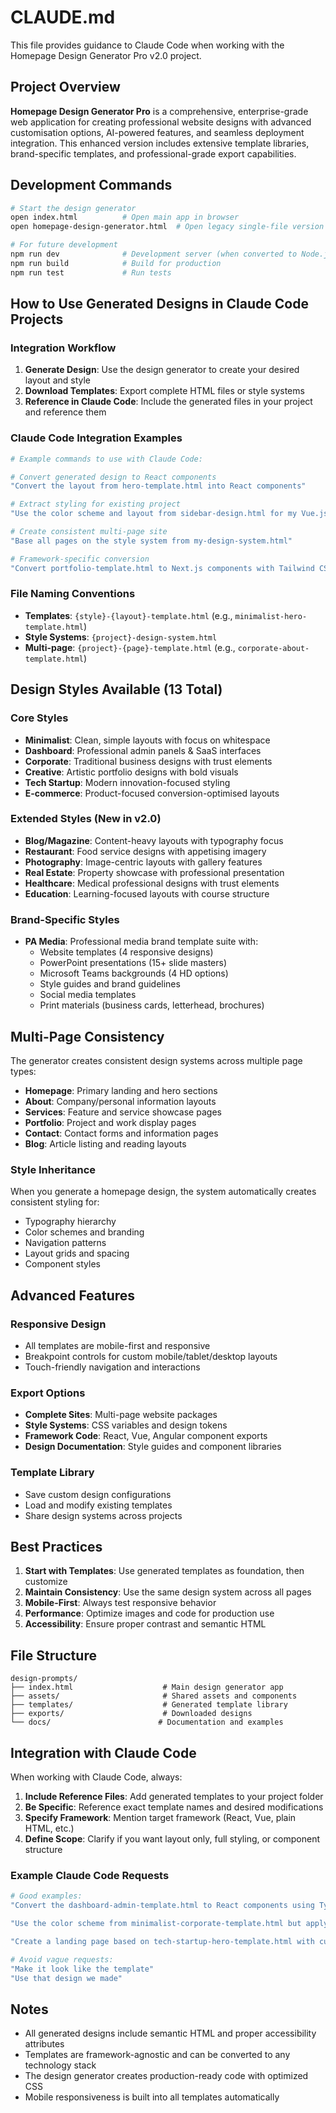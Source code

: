 # CLAUDE.md

This file provides guidance to Claude Code when working with the Homepage Design Generator Pro v2.0 project.

## Project Overview

**Homepage Design Generator Pro** is a comprehensive, enterprise-grade web application for creating professional website designs with advanced customisation options, AI-powered features, and seamless deployment integration. This enhanced version includes extensive template libraries, brand-specific templates, and professional-grade export capabilities.

## Development Commands

```bash
# Start the design generator
open index.html          # Open main app in browser
open homepage-design-generator.html  # Open legacy single-file version

# For future development
npm run dev              # Development server (when converted to Node.js app)
npm run build            # Build for production
npm run test             # Run tests
```

## How to Use Generated Designs in Claude Code Projects

### Integration Workflow

1. **Generate Design**: Use the design generator to create your desired layout and style
2. **Download Templates**: Export complete HTML files or style systems
3. **Reference in Claude Code**: Include the generated files in your project and reference them

### Claude Code Integration Examples

```bash
# Example commands to use with Claude Code:

# Convert generated design to React components
"Convert the layout from hero-template.html into React components"

# Extract styling for existing project
"Use the color scheme and layout from sidebar-design.html for my Vue.js app"

# Create consistent multi-page site
"Base all pages on the style system from my-design-system.html"

# Framework-specific conversion
"Convert portfolio-template.html to Next.js components with Tailwind CSS"
```

### File Naming Conventions

- **Templates**: `{style}-{layout}-template.html` (e.g., `minimalist-hero-template.html`)
- **Style Systems**: `{project}-design-system.html` 
- **Multi-page**: `{project}-{page}-template.html` (e.g., `corporate-about-template.html`)

## Design Styles Available (13 Total)

### Core Styles
- **Minimalist**: Clean, simple layouts with focus on whitespace
- **Dashboard**: Professional admin panels & SaaS interfaces
- **Corporate**: Traditional business designs with trust elements
- **Creative**: Artistic portfolio designs with bold visuals
- **Tech Startup**: Modern innovation-focused styling
- **E-commerce**: Product-focused conversion-optimised layouts

### Extended Styles (New in v2.0)
- **Blog/Magazine**: Content-heavy layouts with typography focus
- **Restaurant**: Food service designs with appetising imagery
- **Photography**: Image-centric layouts with gallery features
- **Real Estate**: Property showcase with professional presentation
- **Healthcare**: Medical professional designs with trust elements
- **Education**: Learning-focused layouts with course structure

### Brand-Specific Styles
- **PA Media**: Professional media brand template suite with:
  - Website templates (4 responsive designs)
  - PowerPoint presentations (15+ slide masters)
  - Microsoft Teams backgrounds (4 HD options)
  - Style guides and brand guidelines
  - Social media templates
  - Print materials (business cards, letterhead, brochures)

## Multi-Page Consistency

The generator creates consistent design systems across multiple page types:

- **Homepage**: Primary landing and hero sections
- **About**: Company/personal information layouts
- **Services**: Feature and service showcase pages
- **Portfolio**: Project and work display pages
- **Contact**: Contact forms and information pages
- **Blog**: Article listing and reading layouts

### Style Inheritance

When you generate a homepage design, the system automatically creates consistent styling for:
- Typography hierarchy
- Color schemes and branding
- Navigation patterns
- Layout grids and spacing
- Component styles

## Advanced Features

### Responsive Design
- All templates are mobile-first and responsive
- Breakpoint controls for custom mobile/tablet/desktop layouts
- Touch-friendly navigation and interactions

### Export Options
- **Complete Sites**: Multi-page website packages
- **Style Systems**: CSS variables and design tokens
- **Framework Code**: React, Vue, Angular component exports
- **Design Documentation**: Style guides and component libraries

### Template Library
- Save custom design configurations
- Load and modify existing templates
- Share design systems across projects

## Best Practices

1. **Start with Templates**: Use generated templates as foundation, then customize
2. **Maintain Consistency**: Use the same design system across all pages
3. **Mobile-First**: Always test responsive behavior
4. **Performance**: Optimize images and code for production use
5. **Accessibility**: Ensure proper contrast and semantic HTML

## File Structure

```
design-prompts/
├── index.html                    # Main design generator app
├── assets/                       # Shared assets and components
├── templates/                    # Generated template library
├── exports/                      # Downloaded designs
└── docs/                        # Documentation and examples
```

## Integration with Claude Code

When working with Claude Code, always:

1. **Include Reference Files**: Add generated templates to your project folder
2. **Be Specific**: Reference exact template names and desired modifications
3. **Specify Framework**: Mention target framework (React, Vue, plain HTML, etc.)
4. **Define Scope**: Clarify if you want layout only, full styling, or component structure

### Example Claude Code Requests

```bash
# Good examples:
"Convert the dashboard-admin-template.html to React components using TypeScript and Tailwind"

"Use the color scheme from minimalist-corporate-template.html but apply it to a blog layout"

"Create a landing page based on tech-startup-hero-template.html with custom content"

# Avoid vague requests:
"Make it look like the template"
"Use that design we made"
```

## Notes

- All generated designs include semantic HTML and proper accessibility attributes
- Templates are framework-agnostic and can be converted to any technology stack
- The design generator creates production-ready code with optimized CSS
- Mobile responsiveness is built into all templates automatically